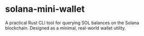 # solana-mini-wallet
A practical Rust CLI tool for querying SOL balances on the Solana blockchain. Designed as a minimal, real-world wallet utility.
